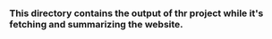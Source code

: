 ### This directory contains the output of thr project while it's fetching and summarizing the website.
